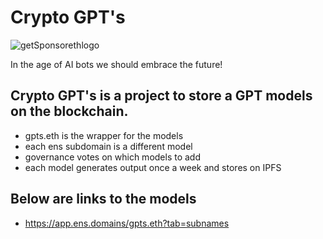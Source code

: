 # Crypto GPT's

![getSponsorethlogo](./img/AI_bots.png)

In the age of AI bots we should embrace the future!

## Crypto GPT's is a project to store a GPT models on the blockchain.

- gpts.eth is the wrapper for the models
- each ens subdomain is a different model
- governance votes on which models to add
- each model generates output once a week and stores on IPFS

## Below are links to the models

- https://app.ens.domains/gpts.eth?tab=subnames
